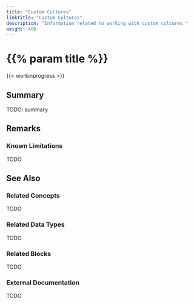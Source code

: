 ```yaml
---
title: "Custom Cultures"
linkTitle: "Custom Cultures"
description: "Information related to working with custom cultures."
weight: 400
---
```


# {{% param title %}}

{{< workinprogress >}}

## Summary

TODO: summary

## Remarks

### Known Limitations

TODO

## See Also

### Related Concepts

TODO

### Related Data Types

TODO

### Related Blocks

TODO

### External Documentation

TODO
